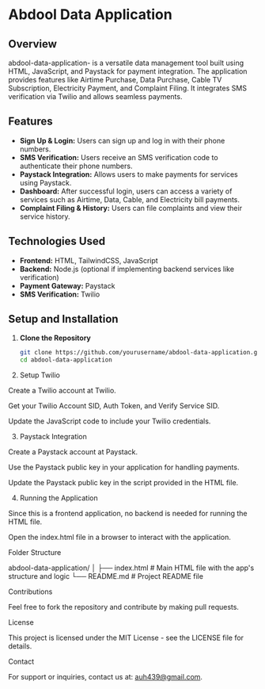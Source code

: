 # Abdool Data Application

## Overview
abdool-data-application- is a versatile data management tool built using HTML, JavaScript, and Paystack for payment integration. The application provides features like Airtime Purchase, Data Purchase, Cable TV Subscription, Electricity Payment, and Complaint Filing. It integrates SMS verification via Twilio and allows seamless payments.

## Features
- **Sign Up & Login:** Users can sign up and log in with their phone numbers.
- **SMS Verification:** Users receive an SMS verification code to authenticate their phone numbers.
- **Paystack Integration:** Allows users to make payments for services using Paystack.
- **Dashboard:** After successful login, users can access a variety of services such as Airtime, Data, Cable, and Electricity bill payments.
- **Complaint Filing & History:** Users can file complaints and view their service history.

## Technologies Used
- **Frontend:** HTML, TailwindCSS, JavaScript
- **Backend:** Node.js (optional if implementing backend services like verification)
- **Payment Gateway:** Paystack
- **SMS Verification:** Twilio

## Setup and Installation

1. **Clone the Repository**
   ```bash
   git clone https://github.com/yourusername/abdool-data-application.git
   cd abdool-data-application

2. Setup Twilio

Create a Twilio account at Twilio.

Get your Twilio Account SID, Auth Token, and Verify Service SID.

Update the JavaScript code to include your Twilio credentials.



3. Paystack Integration

Create a Paystack account at Paystack.

Use the Paystack public key in your application for handling payments.

Update the Paystack public key in the script provided in the HTML file.



4. Running the Application

Since this is a frontend application, no backend is needed for running the HTML file.

Open the index.html file in a browser to interact with the application.




Folder Structure

abdool-data-application/
│
├── index.html          # Main HTML file with the app's structure and logic
└── README.md           # Project README file

Contributions

Feel free to fork the repository and contribute by making pull requests.

License

This project is licensed under the MIT License - see the LICENSE file for details.

Contact

For support or inquiries, contact us at: auh439@gmail.com.
